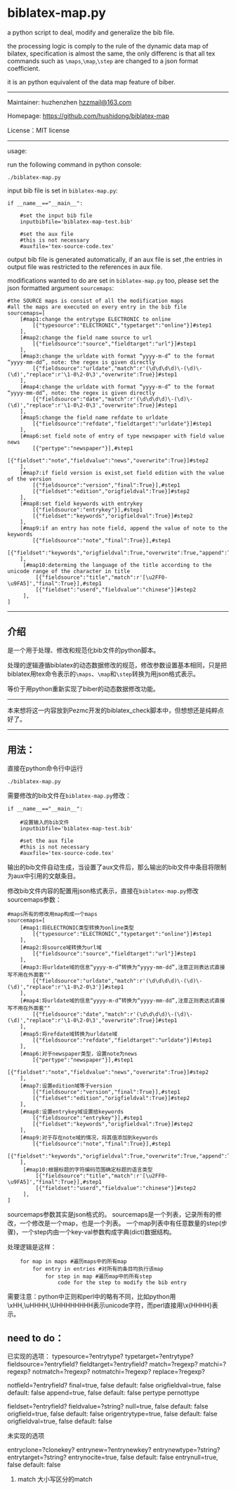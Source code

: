 # biblatex-map.py

a python script to deal, modify and generalize the bib file.

the processing logic is comply to the rule of the dynamic data map of bilatex, specification is almost the same, the only differenc is that all tex commands such as `\maps`,`\map`,`\step` are changed to a json format coefficient.

it is an python equivalent of the data map feature of biber.

-------------------------------

Maintainer: huzhenzhen <hzzmail@163.com>

Homepage: <https://github.com/hushidong/biblatex-map>

License：MIT license

--------------------------------------
usage: 

run the following command in python console:

`./biblatex-map.py`

input bib file is set in `biblatex-map.py`:

```
if __name__=="__main__":
    
    #set the input bib file
	inputbibfile='biblatex-map-test.bib'
	
	#set the aux file
	#this is not necessary
	#auxfile='tex-source-code.tex'
```

output bib file is generated automatically, 
if  an aux file is set ,the entries in output file was restricted to the references in aux file.

modifications wanted to do are set in `biblatex-map.py` too, please set the json formatted argument `sourcemaps`:

```
#the SOURCE maps is consist of all the modification maps
#all the maps are executed on every entry in the bib file
sourcemaps=[
	[#map1:change the entrytype ELECTRONIC to online
		[{"typesource":"ELECTRONIC","typetarget":"online"}]#step1
	],
	[#map2:change the field name source to url
		[{"fieldsource":"source","fieldtarget":"url"}]#step1
	],
	[#map3:change the urldate with format “yyyy-m-d” to the format “yyyy-mm-dd”, note: the regex is given directly
		[{"fieldsource":"urldate","match":r'(\d\d\d\d)\-(\d)\-(\d)',"replace":r'\1-0\2-0\3',"overwrite":True}]#step1
	],
	[#map4:change the urldate with format “yyyy-m-d” to the format “yyyy-mm-dd”, note: the regex is given directly
		[{"fieldsource":"date","match":r'(\d\d\d\d)\-(\d)\-(\d)',"replace":r'\1-0\2-0\3',"overwrite":True}]#step1
	],
	[#map5:change the field name refdate to urldate
		[{"fieldsource":"refdate","fieldtarget":"urldate"}]#step1
	],
	[#map6:set field note of entry of type newspaper with field value news
		[{"pertype":"newspaper"}],#step1
		[{"fieldset":"note","fieldvalue":"news","overwrite":True}]#step2
	],
	[#map7:if field version is exist,set field edition with the value of the version
		[{"fieldsource":"version","final":True}],#step1
		[{"fieldset":"edition","origfieldval":True}]#step2
	],
	[#map8:set field keywords with entrykey
		[{"fieldsource":"entrykey"}],#step1
		[{"fieldset":"keywords","origfieldval":True}]#step2
	],
	[#map9:if an entry has note field, append the value of note to the keywords
		[{"fieldsource":"note","final":True}],#step1
		[{"fieldset":"keywords","origfieldval":True,"overwrite":True,"append":True}]#step2
	],
	 [#map10:determing the language of the title according to the unicode range of the character in title
		 [{"fieldsource":"title","match":r'[\u2FF0-\u9FA5]',"final":True}],#step1
		 [{"fieldset":"userd","fieldvalue":"chinese"}]#step2
	 ],
]
```



--------------------------------------
## 介绍

是一个用于处理、修改和规范化bib文件的python脚本。

处理的逻辑遵循biblatex的动态数据修改的规范，修改参数设置基本相同，只是把biblatex用tex命令表示的`\maps`、`\map`和`\step`转换为用json格式表示。

等价于用python重新实现了biber的动态数据修改功能。

-------------------------------

本来想将这一内容放到Pezmc开发的biblatex_check脚本中，但想想还是纯粹点好了。

-------------------------------

## 用法：

直接在python命令行中运行

`./biblatex-map.py`

需要修改的bib文件在`biblatex-map.py`修改：

```
if __name__=="__main__":
    
    #设置输入的bib文件
	inputbibfile='biblatex-map-test.bib'
	
	#set the aux file
	#this is not necessary
	#auxfile='tex-source-code.tex'
```

输出的bib文件自动生成，当设置了aux文件后，那么输出的bib文件中条目将限制为aux中引用的文献条目。

修改bib文件内容的配置用json格式表示，直接在`biblatex-map.py`修改sourcemaps参数：

```
#maps所有的修改用map构成一个maps
sourcemaps=[
	[#map1:将ELECTRONIC类型转换为online类型
		[{"typesource":"ELECTRONIC","typetarget":"online"}]#step1
	],
	[#map2:将source域转换为url域
		[{"fieldsource":"source","fieldtarget":"url"}]#step1
	],
	[#map3:将urldate域的信息“yyyy-m-d”转换为“yyyy-mm-dd”,注意正则表达式直接写不用在外面套""
		[{"fieldsource":"urldate","match":r'(\d\d\d\d)\-(\d)\-(\d)',"replace":r'\1-0\2-0\3'}]#step1
	],
	[#map4:将urldate域的信息“yyyy-m-d”转换为“yyyy-mm-dd”,注意正则表达式直接写不用在外面套""
		[{"fieldsource":"date","match":r'(\d\d\d\d)\-(\d)\-(\d)',"replace":r'\1-0\2-0\3',"overwrite":True}]#step1
	],
	[#map5:将refdate域转换为urldate域
		[{"fieldsource":"refdate","fieldtarget":"urldate"}]#step1
	],
	[#map6:对于newspaper类型，设置note为news
		[{"pertype":"newspaper"}],#step1
		[{"fieldset":"note","fieldvalue":"news","overwrite":True}]#step2
	],
	[#map7:设置edition域等于version
		[{"fieldsource":"version","final":True}],#step1
		[{"fieldset":"edition","origfieldval":True}]#step2
	],
	[#map8:设置entrykey域设置给keywords
		[{"fieldsource":"entrykey"}],#step1
		[{"fieldset":"keywords","origfieldval":True}]#step2
	],
	[#map9:对于存在note域的情况，将其值添加到keywords
		[{"fieldsource":"note","final":True}],#step1
		[{"fieldset":"keywords","origfieldval":True,"overwrite":True,"append":True}]#step2
	],
	 [#map10:根据标题的字符编码范围确定标题的语言类型
		 [{"fieldsource":"title","match":r'[\u2FF0-\u9FA5]',"final":True}],#step1
		 [{"fieldset":"userd","fieldvalue":"chinese"}]#step2
	 ],
]
```

sourcemaps参数其实是json格式的。
sourcemaps是一个列表，记录所有的修改，一个修改是一个map，也是一个列表。
一个map列表中有任意数量的step(步骤)，一个step内由一个key-val参数构成字典(dict)数据结构。

处理逻辑是这样：
```
	for map in maps #遍历maps中的所有map
		for entry in entries #对所有的条目均执行该map
			for step in map #遍历map中的所有step
				code for the step to modify the bib entry				 
```

需要注意：python中正则和perl中的略有不同，比如python用\xHH,\uHHHH,\UHHHHHHHH表示unicode字符，而perl直接用\x{HHHH}表示。

## need to do：

已实现的选项：
typesource=?entrytype?
typetarget=?entrytype?
fieldsource=?entryfield?
fieldtarget=?entryfield?
match=?regexp?
matchi=?regexp?
notmatch=?regexp?
notmatchi=?regexp?
replace=?regexp?

notfield=?entryfield?
final=true, false default: false
origfieldval=true, false default: false
append=true, false default: false
pertype
pernottype

fieldset=?entryfield?
fieldvalue=?string?
null=true, false default: false
origfield=true, false default: false
origentrytype=true, false default: false
origfieldval=true, false default: false



未实现的选项

entryclone=?clonekey?
entrynew=?entrynewkey?
entrynewtype=?string?
entrytarget=?string?
entrynocite=true, false default: false
entrynull=true, false default: false

1. match 大小写区分的match






